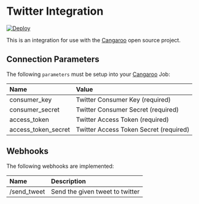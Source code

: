 # Twitter Integration

[![Deploy](https://www.herokucdn.com/deploy/button.svg)](https://heroku.com/deploy)

This is an integration for use with the
[Cangaroo](https://github.com/nebulab/cangaroo) open source project.

## Connection Parameters

The following `parameters` must be setup into your
[Cangaroo](https://github.com/nebulab/cangaroo) Job:

| Name | Value |
| :----| :-----|
| consumer_key | Twitter Consumer Key (required) |
| consumer_secret | Twitter Consumer Secret (required) |
| access_token | Twitter Access Token (required) |
| access_token_secret | Twitter Access Token Secret (required) |

## Webhooks

The following webhooks are implemented:

| Name | Description |
| :----| :-----------|
| /send_tweet | Send the given tweet to twitter |
